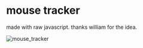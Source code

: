 # mouse tracker
made with raw javascript. 
thanks william for the idea. 

![mouse_tracker](https://user-images.githubusercontent.com/46613983/180634185-b79cdda1-08b6-4a36-944a-03ce4721aee2.gif)
